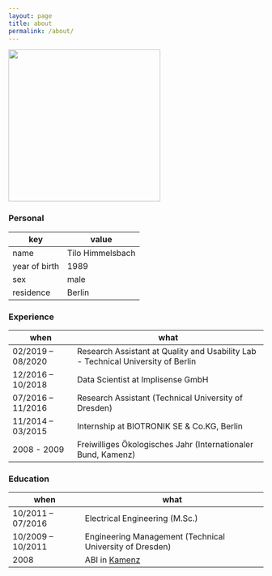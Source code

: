 ```yaml
---
layout: page
title: about
permalink: /about/
---
```


<img align="center" width="300" src="../images/face.jpg">

### Personal

| key | value |
| --- | --- |
| name | Tilo Himmelsbach |
| year of birth | 1989 |
| sex | male |
| residence | Berlin |


### Experience
| when | what |
| --- | --- |
| 02/2019 – 08/2020	| Research Assistant at Quality and Usability Lab - Technical University of Berlin
| 12/2016 – 10/2018	| Data Scientist at Implisense GmbH
| 07/2016 – 11/2016  | Research Assistant (Technical University of Dresden) |
| 11/2014 – 03/2015 |	Internship at BIOTRONIK SE & Co.KG, Berlin |
| 2008 - 2009 | Freiwilliges Ökologisches Jahr (Internationaler Bund, Kamenz) | 

### Education

| when | what |
| --- | --- |
| 10/2011 – 07/2016  | Electrical Engineering (M.Sc.)|
| 10/2009 – 10/2011 | Engineering Management (Technical University of Dresden) |
| 2008 | ABI in [Kamenz](https://www.kamenz.de/tourist-information-.html)| 